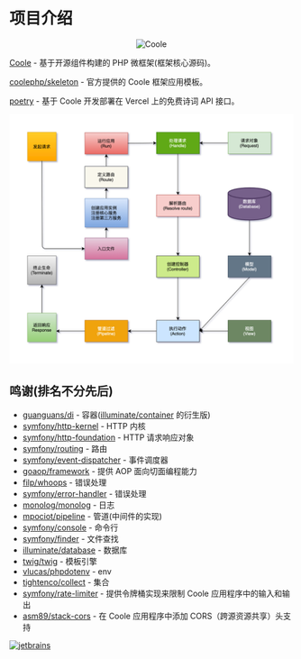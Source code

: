 # 项目介绍

<p align="center"><img src="./static/logo.png" width="38%" alt="Coole"></p>

[Coole](https://github.com/guanguans/coole) - 基于开源组件构建的 PHP 微框架(框架核心源码)。

[coolephp/skeleton](https://github.com/coolephp/skeleton) - 官方提供的 Coole 框架应用模板。

[poetry](https://github.com/guanguans/poetry) - 基于 Coole 开发部署在 Vercel 上的免费诗词 API 接口。

![生命周期](../static/life-cycle.png)

## 鸣谢(排名不分先后)

* [guanguans/di](https://github.com/guanguans/di) - 容器([illuminate/container](https://github.com/illuminate/container) 的衍生版)
* [symfony/http-kernel](https://github.com/symfony/http-kernel) - HTTP 内核
* [symfony/http-foundation](https://github.com/symfony/http-foundation) - HTTP 请求响应对象
* [symfony/routing](https://github.com/symfony/routing) - 路由
* [symfony/event-dispatcher](https://github.com/symfony/event-dispatcher) - 事件调度器
* [goaop/framework](https://github.com/goaop/framework) - 提供 AOP 面向切面编程能力
* [filp/whoops](https://github.com/filp/whoops) - 错误处理
* [symfony/error-handler](https://github.com/symfony/error-handler) - 错误处理
* [monolog/monolog](https://github.com/Seldaek/monolog) - 日志
* [mpociot/pipeline](https://github.com/mpociot/pipeline) - 管道(中间件的实现)
* [symfony/console](https://github.com/symfony/console) - 命令行
* [symfony/finder](https://github.com/symfony/finder) - 文件查找
* [illuminate/database](https://github.com/illuminate/database) - 数据库
* [twig/twig](https://github.com/twigphp/Twig) - 模板引擎
* [vlucas/phpdotenv](https://github.com/vlucas/phpdotenv) - env
* [tightenco/collect](https://github.com/tightenco/collect) - 集合
* [symfony/rate-limiter](https://github.com/symfony/rate-limiter) - 提供令牌桶实现来限制 Coole 应用程序中的输入和输出
* [asm89/stack-cors](https://github.com/asm89/stack-cors) - 在 Coole 应用程序中添加 CORS（跨源资源共享）头支持

<a href="https://www.jetbrains.com" target="_blank">
    <img src="./static/jetbrains.png" alt="jetbrains" width="200"/>
</a>

